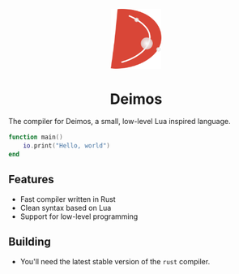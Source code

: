 <p align="center">
    <img src="art/logo.png" width="100"/>
    <h1 align="center"><b>Deimos</b></h1>
</p>

The compiler for Deimos, a small, low-level Lua inspired language.

```lua
function main()
    io.print("Hello, world")
end
```

## Features
- Fast compiler written in Rust
- Clean syntax based on Lua
- Support for low-level programming

## Building
- You'll need the latest stable version of the `rust` compiler.
